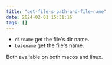 ```yaml
---
title: "get-file-s-path-and-file-name"
date: 2024-02-01 15:31:16
tags: []
---
```

- `dirname` get the file's dir name.
- `basename` get the file's name.

Both available on both macos and linux.

